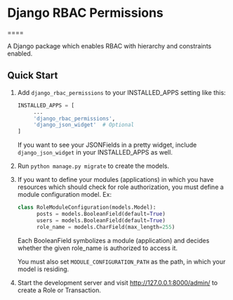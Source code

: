 # Django RBAC Permissions
====

A Django package which enables RBAC with hierarchy and constraints enabled.

Quick Start
-----------

1. Add ```django_rbac_permissions``` to your INSTALLED_APPS setting like this:
   ```python
   INSTALLED_APPS = [
        ...
        'django_rbac_permissions',
        'django_json_widget'  # Optional
   ]
	  ```
  
   If you want to see your JSONFields in a pretty widget, include 
   ```django_json_widget``` in your INSTALLED_APPS as well.

2. Run ```python manage.py migrate``` to create the models.

3. If you want to define your modules (applications) in which you have
   resources which should check for role authorization, you must define
   a module configuration model. Ex:
   ```python
   class RoleModuleConfiguration(models.Model):
         posts = models.BooleanField(default=True)
         users = models.BooleanField(default=True)
         role_name = models.CharField(max_length=255)
   ```
   
   Each BooleanField symbolizes a module (application) and decides whether
   the given role_name is authorized to access it.

   You must also set ```MODULE_CONFIGURATION_PATH``` as the path, in which your model is residing.

4. Start the development server and visit http://127.0.0.1:8000/admin/
   to create a Role or Transaction.

